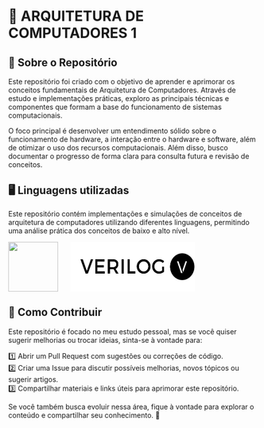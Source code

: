 # 🚀 **ARQUITETURA DE COMPUTADORES 1**

## **📌 Sobre o Repositório**

Este repositório foi criado com o objetivo de aprender e aprimorar os conceitos fundamentais de Arquitetura de Computadores. Através de estudo e implementações práticas, exploro as principais técnicas e componentes que formam a base do funcionamento de sistemas computacionais.

O foco principal é desenvolver um entendimento sólido sobre o funcionamento de hardware, a interação entre o hardware e software, além de otimizar o uso dos recursos computacionais. Além disso, busco documentar o progresso de forma clara para consulta futura e revisão de conceitos.

## **🖥️ Linguagens utilizadas**  

Este repositório contém implementações e simulações de conceitos de arquitetura de computadores utilizando diferentes linguagens, permitindo uma análise prática dos conceitos de baixo e alto nível.

<div style="display: flex; gap: 25px;">
  <img src="https://cdn.jsdelivr.net/gh/devicons/devicon@latest/icons/arduino/arduino-original.svg" width="100" height="100" />    
  <img src="https://raw.githubusercontent.com/Verilog-Solutions/.github/main/assets/verilog-logo.svg" width="250" height="100" />
</div>

## **🤝 Como Contribuir**

Este repositório é focado no meu estudo pessoal, mas se você quiser sugerir melhorias ou trocar ideias, sinta-se à vontade para:

1️⃣ Abrir um Pull Request com sugestões ou correções de código.  
2️⃣ Criar uma Issue para discutir possíveis melhorias, novos tópicos ou sugerir artigos.  
3️⃣ Compartilhar materiais e links úteis para aprimorar este repositório.

Se você também busca evoluir nessa área, fique à vontade para explorar o conteúdo e compartilhar seu conhecimento. 🧠
